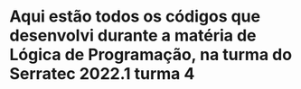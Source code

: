 # Aqui estão todos os códigos que desenvolvi durante a matéria de Lógica de Programação, na turma do Serratec 2022.1 turma 4
